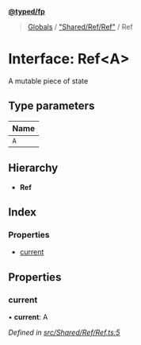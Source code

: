 **[@typed/fp](../README.md)**

> [Globals](../globals.md) / ["Shared/Ref/Ref"](../modules/_shared_ref_ref_.md) / Ref

# Interface: Ref\<A>

A mutable piece of state

## Type parameters

Name |
------ |
`A` |

## Hierarchy

* **Ref**

## Index

### Properties

* [current](_shared_ref_ref_.ref.md#current)

## Properties

### current

•  **current**: A

*Defined in [src/Shared/Ref/Ref.ts:5](https://github.com/TylorS/typed-fp/blob/41076ce/src/Shared/Ref/Ref.ts#L5)*

